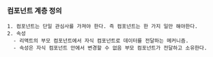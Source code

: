 ### 컴포넌트 계층 정의

```
1. 컴포넌트는 단일 관심사를 가져야 한다. 즉 컴포넌트는 한 가지 일만 해야한다.
2. 속성
  - 리액트의 부모 컴포넌트에서 자식 컴포넌트로 데이터를 전달하는 메커니즘.
  - 속성은 자식 컴포넌트 안에서 변경할 수 없음 부모 컴포넌트가 전달하고 소유한다.
```  
  

